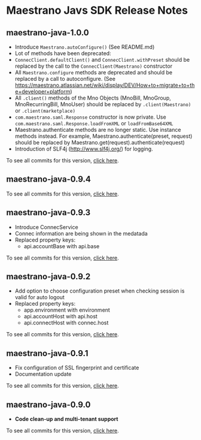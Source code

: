 # Maestrano Javs SDK Release Notes

## maestrano-java-1.0.0

* Introduce `Maestrano.autoConfigure()` (See README.md)
* Lot of methods have been deprecated:
 * `ConnecClient.defaultClient()` and `ConnecClient.withPreset` should be replaced by the call to the `ConnecClient(Maestrano)` constructor
 * All `Maestrano.configure` methods are deprecated and should be replaced by a call to autoconfigure. (See https://maestrano.atlassian.net/wiki/display/DEV/How+to+migrate+to+the+developer+platform)
 * All `.client()` methods of the Mno Objects (MnoBill, MnoGroup, MnoRecurringBill, MnoUser) should be replaced by `.client(Maestrano)` or `.client(marketplace)`
 * `com.maestrano.saml.Response` constructor is now private. Use `com.maestrano.saml.Response.loadFromXML` or `loadFromBase64XML`
* Maestrano.authenticate methods are no longer static. Use instance methods instead. For example, Maestrano.authenticate(preset, request) should be replaced by Maestrano.get(request).authenticate(request)
* Introduction of SLF4j (http://www.slf4j.org/) for logging.


To see all commits for this version, [click here](https://github.com/maestrano/maestrano-java/compare/maestrano-java-0.9.4...maestrano-java-1.0.0).

## maestrano-java-0.9.4

To see all commits for this version, [click here](https://github.com/maestrano/maestrano-java/compare/maestrano-java-0.9.3...maestrano-java-0.9.4).


## maestrano-java-0.9.3

* Introduce ConnecService
* Connec information are being shown in the medatada
* Replaced property keys:
    * api.accountBase with api.base

To see all commits for this version, [click here](https://github.com/maestrano/maestrano-java/compare/maestrano-java-0.9.2...maestrano-java-0.9.3).


## maestrano-java-0.9.2

* Add option to choose configuration preset when checking session is valid for auto logout
* Replaced property keys:
    * app.environment with environment
    * api.accountHost with api.host
    * api.connectHost with connec.host

To see all commits for this version, [click here](https://github.com/maestrano/maestrano-java/compare/maestrano-java-0.9.1...maestrano-java-0.9.2).

## maestrano-java-0.9.1

* Fix configuration of SSL fingerprint and certificate
* Documentation update

To see all commits for this version, [click here](https://github.com/maestrano/maestrano-java/compare/maestrano-java-0.9.0...maestrano-java-0.9.1).

## maestrano-java-0.9.0

* **Code clean-up and multi-tenant support**

To see all commits for this version, [click here](https://github.com/maestrano/maestrano-java/compare/0.4.0...maestrano-java-0.9.0).
